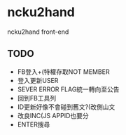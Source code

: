 ncku2hand
=========
ncku2hand front-end

## TODO
- FB登入+(特權存取NOT MEMBER
- 登入更新USER
- SEVER ERROR FLAG統一轉向至公告
- 回到FB工具列
- ID更新好像不會碰到舊文?(改側山文
- 改良INC(JS APPID也要分
- ENTER搜尋
